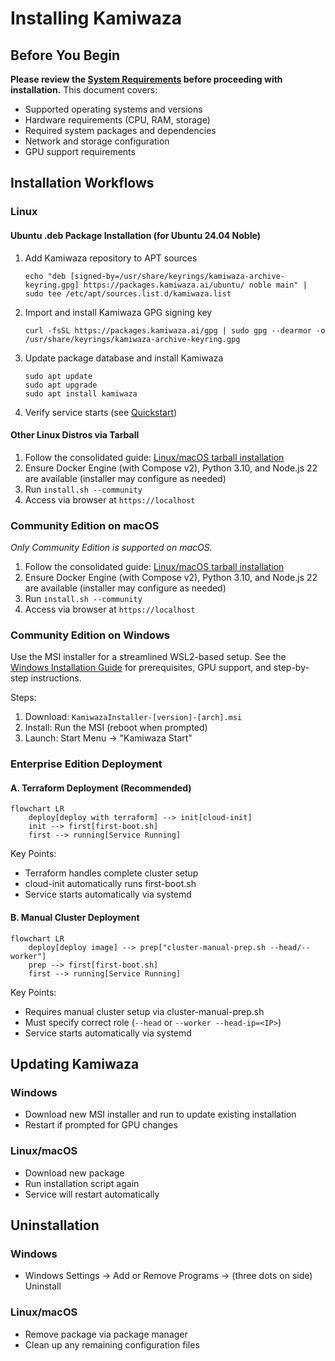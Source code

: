 # Installing Kamiwaza

## Before You Begin

**Please review the [System Requirements](system_requirements.md) before proceeding with installation.** This document covers:
- Supported operating systems and versions
- Hardware requirements (CPU, RAM, storage)
- Required system packages and dependencies
- Network and storage configuration
- GPU support requirements

## Installation Workflows

### Linux

#### Ubuntu .deb Package Installation (for Ubuntu 24.04 Noble)

1. Add Kamiwaza repository to APT sources
   ```
   echo "deb [signed-by=/usr/share/keyrings/kamiwaza-archive-keyring.gpg] https://packages.kamiwaza.ai/ubuntu/ noble main" | sudo tee /etc/apt/sources.list.d/kamiwaza.list
   ```
2. Import and install Kamiwaza GPG signing key
   ```
   curl -fsSL https://packages.kamiwaza.ai/gpg | sudo gpg --dearmor -o /usr/share/keyrings/kamiwaza-archive-keyring.gpg
   ```
2. Update package database and install Kamiwaza
   ```
   sudo apt update
   sudo apt upgrade
   sudo apt install kamiwaza
   ```
3. Verify service starts (see [Quickstart](quickstart.md))

#### Other Linux Distros via Tarball

1. Follow the consolidated guide: [Linux/macOS tarball installation](linux_macos_tarball.md)
2. Ensure Docker Engine (with Compose v2), Python 3.10, and Node.js 22 are available (installer may configure as needed)
3. Run `install.sh --community`
4. Access via browser at `https://localhost`


### Community Edition on macOS

_Only Community Edition is supported on macOS._

1. Follow the consolidated guide: [Linux/macOS tarball installation](linux_macos_tarball.md)
2. Ensure Docker Engine (with Compose v2), Python 3.10, and Node.js 22 are available (installer may configure as needed)
3. Run `install.sh --community`
4. Access via browser at `https://localhost`

### Community Edition on Windows

Use the MSI installer for a streamlined WSL2-based setup. See the [Windows Installation Guide](windows_installation_guide.md) for prerequisites, GPU support, and step-by-step instructions.

Steps:
1. Download: `KamiwazaInstaller-[version]-[arch].msi`
2. Install: Run the MSI (reboot when prompted)
3. Launch: Start Menu → "Kamiwaza Start"


### Enterprise Edition Deployment

#### A. Terraform Deployment (Recommended)

```mermaid
flowchart LR
    deploy[deploy with terraform] --> init[cloud-init]
    init --> first[first-boot.sh]
    first --> running[Service Running]
```

Key Points:
- Terraform handles complete cluster setup
- cloud-init automatically runs first-boot.sh
- Service starts automatically via systemd

#### B. Manual Cluster Deployment

```mermaid
flowchart LR
    deploy[deploy image] --> prep["cluster-manual-prep.sh --head/--worker"]
    prep --> first[first-boot.sh]
    first --> running[Service Running]
```

Key Points:
- Requires manual cluster setup via cluster-manual-prep.sh
- Must specify correct role (`--head` or `--worker --head-ip=<IP>`)
- Service starts automatically via systemd


## Updating Kamiwaza

### Windows
- Download new MSI installer and run to update existing installation
- Restart if prompted for GPU changes

### Linux/macOS
- Download new package
- Run installation script again
- Service will restart automatically

## Uninstallation

### Windows
- Windows Settings → Add or Remove Programs -> (three dots on side) Uninstall

### Linux/macOS
- Remove package via package manager
- Clean up any remaining configuration files
